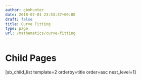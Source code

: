 ```yaml
---
author: gbmhunter
date: 2018-07-01 23:53:37+00:00
draft: false
title: Curve Fitting
type: page
url: /mathematics/curve-fitting
---
```


# Child Pages




[sb_child_list template=2 orderby=title order=asc nest_level=1]
